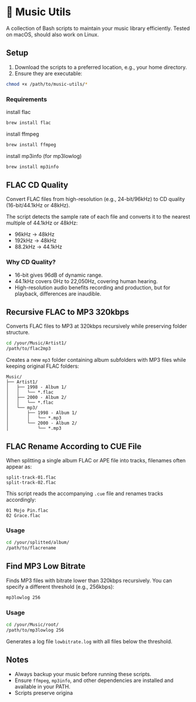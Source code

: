 # 📀 Music Utils

A collection of Bash scripts to maintain your music library efficiently. Tested on macOS, should also work on Linux.

## Setup

1. Download the scripts to a preferred location, e.g., your home directory.
2. Ensure they are executable:

```bash
chmod +x /path/to/music-utils/*
```

### Requirements

install flac
```bash
brew install flac
```

install ffmpeg 
```bash
brew install ffmpeg
```

install mp3info (for mp3lowlog)
```bash
brew install mp3info
```

## FLAC CD Quality

Convert FLAC files from high-resolution (e.g., 24-bit/96kHz) to CD quality (16-bit/44.1kHz or 48kHz).

The script detects the sample rate of each file and converts it to the nearest multiple of 44.1kHz or 48kHz:

* 96kHz → 48kHz
* 192kHz → 48kHz
* 88.2kHz → 44.1kHz

### Why CD Quality?

* 16-bit gives 96dB of dynamic range.
* 44.1kHz covers 0Hz to 22,050Hz, covering human hearing.
* High-resolution audio benefits recording and production, but for playback, differences are inaudible.

## Recursive FLAC to MP3 320kbps

Converts FLAC files to MP3 at 320kbps recursively while preserving folder structure.

```bash
cd /your/Music/Artist1/
/path/to/flac2mp3
```

Creates a new `mp3` folder containing album subfolders with MP3 files while keeping original FLAC folders:

```
Music/
├── Artist1/
│   ├── 1998 - Album 1/
│   │   └── *.flac
│   ├── 2000 - Album 2/
│   │   └── *.flac
│   └── mp3/
│       ├── 1998 - Album 1/
│       │   └── *.mp3
│       └── 2000 - Album 2/
│           └── *.mp3
```

## FLAC Rename According to CUE File

When splitting a single album FLAC or APE file into tracks, filenames often appear as:

```
split-track-01.flac
split-track-02.flac
```

This script reads the accompanying `.cue` file and renames tracks accordingly:

```
01 Mojo Pin.flac
02 Grace.flac
```

### Usage

```bash
cd /your/splitted/album/
/path/to/flacrename
```

## Find MP3 Low Bitrate

Finds MP3 files with bitrate lower than 320kbps recursively. You can specify a different threshold (e.g., 256kbps):

```bash
mp3lowlog 256
```

### Usage

```bash
cd /your/Music/root/
/path/to/mp3lowlog 256
```

Generates a log file `lowbitrate.log` with all files below the threshold.

## Notes

* Always backup your music before running these scripts.
* Ensure `ffmpeg`, `mp3info`, and other dependencies are installed and available in your PATH.
* Scripts preserve origina
